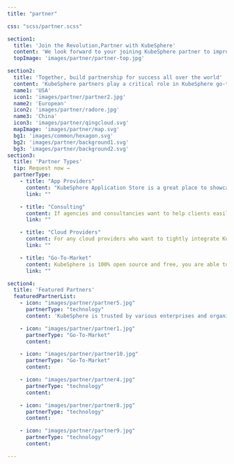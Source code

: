 ```yaml
---
title: "partner"

css: "scss/partner.scss"

section1:
  title: 'Join the Revolution,Partner with KubeSphere'
  content: 'We look forward to your joining KubeSphere partner to improve the ecosystem of both, and grow your business. KubeSphere provide  resources and rights for partners to help them increase their expertise, deliver open source technology, and resell product.'
  topImage: 'images/partner/partner-top.jpg'

section2:
  title: 'Together, build partnership for success all over the world'
  content: 'KubeSphere partners play a critical role in KubeSphere go-to-market strategy. KubeSphere partners are located all over the world, we are looking forward to the global cooperation, your success is our success.'
  name1: 'USA'
  icon1: 'images/partner/partner2.jpg'
  name2: 'European'
  icon2: 'images/partner/radore.jpg'
  name3: 'China'
  icon3: 'images/partner/qingcloud.svg'
  mapImage: 'images/partner/map.svg'
  bg1: 'images/common/hexagon.svg'
  bg2: 'images/partner/background1.svg'
  bg3: 'images/partner/background2.svg'
section3:
  title: 'Partner Types'
  tip: Request now →
  partnerType:
    - title: "App Providers"
      content: "KubeSphere Application Store is a great place to showcase your application, KubeSphere bring your applications to tens of thousands of users, making them deploy your App to Kubernetes with one click."
      link: ""

    - title: "Consulting"
      content: If agencies and consultancies want to help clients easily adopt Kubernetes and deliver applications using modern, open source technologies, KubeSphere is the best choice for your team.
      link: ""

    - title: "Cloud Providers"
      content: For any cloud providers who want to tightly integrate KubeSphere as a catalog or application in their application market for Kubernetes-based solution,  do not hesitate to use KubeSphere to extend your ecosystem.
      link: ""

    - title: "Go-To-Market"
      content: KubeSphere is 100% open source and free, you are able to localize KubeSphere, translate it into local languages, build local communities and develop local markets. GTM partners from around the globe that are tightly aligned with KubeSphere.
      link: ""

section4:
  title: 'Featured Partners'
  featuredPartnerList:
    - icon: "images/partner/partner5.jpg"
      partnerType: "technology"
      content: 'KubeSphere is trusted by various enterprises and organizations to the innovators driving the future of software.'

    - icon: "images/partner/partner1.jpg"
      partnerType: "Go-To-Market"
      content:

    - icon: "images/partner/partner10.jpg"
      partnerType: "Go-To-Market"
      content:

    - icon: "images/partner/partner4.jpg"
      partnerType: "technology"
      content:

    - icon: "images/partner/partner8.jpg"
      partnerType: "technology"
      content:

    - icon: "images/partner/partner9.jpg"
      partnerType: "technology"
      content:

---
```


